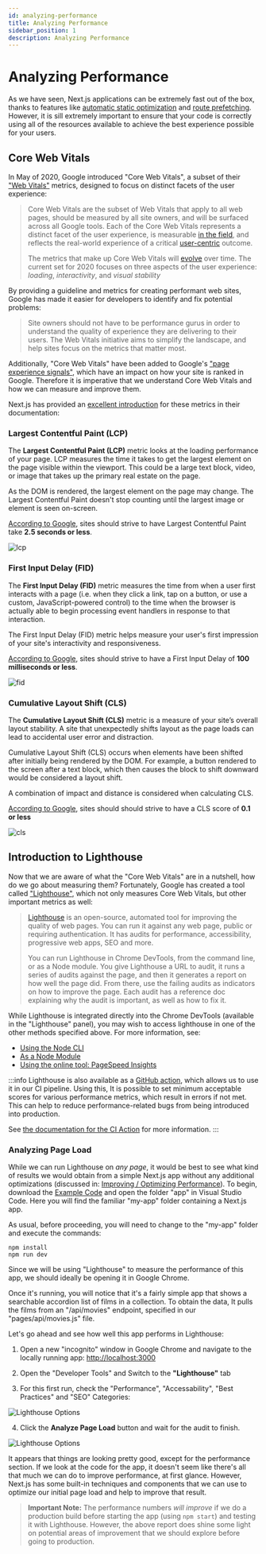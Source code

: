 ```yaml
---
id: analyzing-performance
title: Analyzing Performance
sidebar_position: 1
description: Analyzing Performance
---
```


# Analyzing Performance

As we have seen, Next.js applications can be extremely fast out of the box, thanks to features like [automatic static optimization](https://nextjs.org/docs/pages/building-your-application/rendering/automatic-static-optimization) and [route prefetching](https://nextjs.org/docs/pages/api-reference/components/link#prefetch). However, it is sill extremely important to ensure that your code is correctly using all of the resources available to achieve the best experience possible for your users.

## Core Web Vitals

In May of 2020, Google introduced "Core Web Vitals", a subset of their ["Web Vitals"](https://web.dev/vitals/) metrics, designed to focus on distinct facets of the user experience:

> Core Web Vitals are the subset of Web Vitals that apply to all web pages, should be measured by all site owners, and will be surfaced across all Google tools. Each of the Core Web Vitals represents a distinct facet of the user experience, is measurable [in the field](https://web.dev/user-centric-performance-metrics/#how-metrics-are-measured), and reflects the real-world experience of a critical [user-centric](https://web.dev/user-centric-performance-metrics/#how-metrics-are-measured) outcome.
>
> The metrics that make up Core Web Vitals will [evolve](https://web.dev/vitals/#evolving-web-vitals) over time. The current set for 2020 focuses on three aspects of the user experience: _loading_, _interactivity_, and _visual stability_

By providing a guideline and metrics for creating performant web sites, Google has made it easier for developers to identify and fix potential problems:

> Site owners should not have to be performance gurus in order to understand the quality of experience they are delivering to their users. The Web Vitals initiative aims to simplify the landscape, and help sites focus on the metrics that matter most.

Additionally, "Core Web Vitals" have been added to Google's ["page experience signals"](https://developers.google.com/search/docs/advanced/experience/page-experience), which have an impact on how your site is ranked in Google. Therefore it is imperative that we understand Core Web Vitals and how we can measure and improve them.

Next.js has provided an [excellent introduction](https://nextjs.org/learn/seo/web-performance) for these metrics in their documentation:

### Largest Contentful Paint (LCP)

The **Largest Contentful Paint (LCP)** metric looks at the loading performance of your page. LCP measures the time it takes to get the largest element on the page visible within the viewport. This could be a large text block, video, or image that takes up the primary real estate on the page.

As the DOM is rendered, the largest element on the page may change. The Largest Contentful Paint doesn't stop counting until the largest image or element is seen on-screen.

[According to Google](https://web.dev/lcp/#what-is-a-good-lcp-score), sites should strive to have Largest Contentful Paint take **2.5 seconds or less**.

![lcp](/img/lcp.png)

### First Input Delay (FID)

The **First Input Delay (FID)** metric measures the time from when a user first interacts with a page (i.e. when they click a link, tap on a button, or use a custom, JavaScript-powered control) to the time when the browser is actually able to begin processing event handlers in response to that interaction.

The First Input Delay (FID) metric helps measure your user's first impression of your site's interactivity and responsiveness.

[According to Google](https://web.dev/fid/#what-is-a-good-fid-score), sites should strive to have a First Input Delay of **100 milliseconds or less**.

![fid](/img/fid.png)

### Cumulative Layout Shift (CLS)

The **Cumulative Layout Shift (CLS)** metric is a measure of your site’s overall layout stability. A site that unexpectedly shifts layout as the page loads can lead to accidental user error and distraction.

Cumulative Layout Shift (CLS) occurs when elements have been shifted after initially being rendered by the DOM. For example, a button rendered to the screen after a text block, which then causes the block to shift downward would be considered a layout shift.

A combination of impact and distance is considered when calculating CLS.

[According to Google](https://web.dev/cls/#what-is-a-good-cls-score), sites should should strive to have a CLS score of **0.1 or less**

![cls](/img/cls.png)

## Introduction to Lighthouse

Now that we are aware of what the "Core Web Vitals" are in a nutshell, how do we go about measuring them? Fortunately, Google has created a tool called ["Lighthouse"](https://developer.chrome.com/docs/lighthouse/overview/), which not only measures Core Web Vitals, but other important metrics as well:

> [Lighthouse](https://github.com/GoogleChrome/lighthouse) is an open-source, automated tool for improving the quality of web pages. You can run it against any web page, public or requiring authentication. It has audits for performance, accessibility, progressive web apps, SEO and more.
>
> You can run Lighthouse in Chrome DevTools, from the command line, or as a Node module. You give Lighthouse a URL to audit, it runs a series of audits against the page, and then it generates a report on how well the page did. From there, use the failing audits as indicators on how to improve the page. Each audit has a reference doc explaining why the audit is important, as well as how to fix it.

While Lighthouse is integrated directly into the Chrome DevTools (available in the "Lighthouse" panel), you may wish to access lighthouse in one of the other methods specified above. For more information, see:

- [Using the Node CLI](https://www.npmjs.com/package/lighthouse#using-the-node-cli)
- [As a Node Module](https://github.com/GoogleChrome/lighthouse/blob/HEAD/docs/readme.md#using-programmatically)
- [Using the online tool: PageSpeed Insights](https://pagespeed.web.dev/)

:::info
Lighthouse is also available as a [GitHub action](https://github.com/marketplace/actions/lighthouse-ci-action), which allows us to use it in our CI pipeline. Using this, It is possible to set minimum acceptable scores for various performance metrics, which result in errors if not met. This can help to reduce performance-related bugs from being introduced into production.

See [the documentation for the CI Action](https://github.com/marketplace/actions/lighthouse-ci-action) for more information.
:::

### Analyzing Page Load

While we can run Lighthouse on _any page_, it would be best to see what kind of results we would obtain from a simple Next.js app without any additional optimizations (discussed in: [Improving / Optimizing Performance](Performance-Optimizations/improving-optimizing-performance.md)). To begin, download the [Example Code](Performance-Optimizations/example-code.md) and open the folder "app" in Visual Studio Code. Here you will find the familiar "my-app" folder containing a Next.js app.

As usual, before proceeding, you will need to change to the "my-app" folder and execute the commands:

```console
npm install
npm run dev
```

Since we will be using "Lighthouse" to measure the performance of this app, we should ideally be opening it in Google Chrome.

Once it's running, you will notice that it's a fairly simple app that shows a searchable accordion list of films in a collection. To obtain the data, It pulls the films from an "/api/movies" endpoint, specified in our "pages/api/movies.js" file.

Let's go ahead and see how well this app performs in Lighthouse:

1. Open a new "incognito" window in Google Chrome and navigate to the locally running app: [http://localhost:3000](http://localhost:3000/)

2. Open the "Developer Tools" and Switch to the **"Lighthouse"** tab

3. For this first run, check the "Performance", "Accessability", "Best Practices" and "SEO" Categories:

![Lighthouse Options](/img/lighthouse-1.png)

4. Click the **Analyze Page Load** button and wait for the audit to finish.

![Lighthouse Options](/img/lighthouse-2.png)

It appears that things are looking pretty good, except for the performance section. If we look at the code for the app, it doesn't seem like there's all that much we can do to improve performance, at first glance. However, Next.js has some built-in techniques and components that we can use to optimize our initial page load and help to improve that result.

> **Important Note:** The performance numbers _will improve_ if we do a production build before starting the app (using `npm start`) and testing it with Lighthouse. However, the above report does shine some light on potential areas of improvement that we should explore before going to production.
